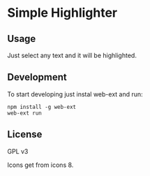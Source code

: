 # Simple Highlighter

## Usage

Just select any text and it will be highlighted.

## Development

To start developing just instal web-ext and run:

```
npm install -g web-ext
web-ext run
```

## License

GPL v3

Icons get from icons 8.

